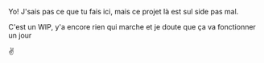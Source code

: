Yo! J'sais pas ce que tu fais ici, mais ce projet là est sul side pas mal.

C'est un WIP, y'a encore rien qui marche et je doute que ça va fonctionner un jour

✌️
